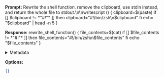 **Prompt:**
Rewrite the shell function. remove the clipboard, use stdin instead, and return the whole file to stdout.\n\nwritescript () {
	clipboard=$(paste) 
	if [[ $clipboard != *"#!"* ]]
	then
		clipboard="#!/bin/zsh\n$clipboard" 
	fi
	echo "$clipboard" | head -n 5
}

**Response:**
rewrite_shell_function() {
    file_contents=$(cat)
    if [[ $file_contents != *"#!"* ]]
    then
        file_contents="#!/bin/zsh\n$file_contents" 
    fi
    echo "$file_contents"
}

<details><summary>Metadata</summary>

- Duration: 1582 ms
- Datetime: 2023-08-28T16:41:43.903774
- Model: gpt-3.5-turbo-0613

</details>

**Options:**
```json
{}
```

